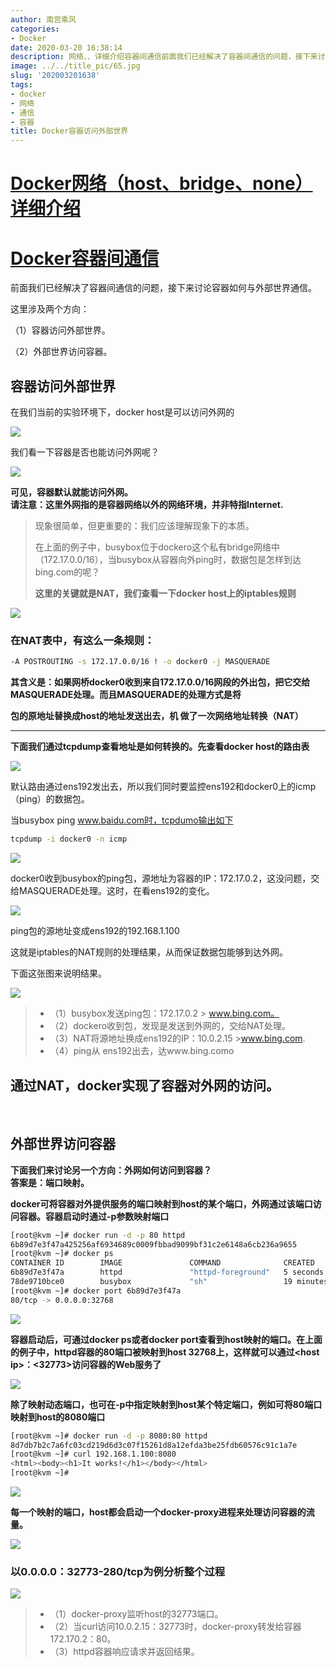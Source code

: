 ```yaml
---
author: 南宫乘风
categories:
- Docker
date: 2020-03-20 16:38:14
description: 网络、、详细介绍容器间通信前面我们已经解决了容器间通信的问题，接下来讨论容器如何与外部世界通信。这里涉及两个方向：容器访问外部世界。外部世界访问容器。容器访问外部世界在我们当前的实验环境下，是可以访问。。。。。。。
image: ../../title_pic/65.jpg
slug: '202003201638'
tags:
- docker
- 网络
- 通信
- 容器
title: Docker容器访问外部世界
---
```


<!--more-->

# [Docker网络（host、bridge、none）详细介绍](https://blog.csdn.net/heian_99/article/details/104914945)

# [Docker容器间通信](https://blog.csdn.net/heian_99/article/details/104944575)

前面我们已经解决了容器间通信的问题，接下来讨论容器如何与外部世界通信。

这里涉及两个方向：

（1）容器访问外部世界。

（2）外部世界访问容器。

## 容器访问外部世界

在我们当前的实验环境下，docker host是可以访问外网的

![](../../image/20200320161023549.png)

我们看一下容器是否也能访问外网呢？

![](../../image/20200320161151610.png)

**可见，容器默认就能访问外网。**  
**请注意：这里外网指的是容器网络以外的网络环境，并非特指Internet.**

> 现象很简单，但更重要的：我们应该理解现象下的本质。
> 
>   
> 在上面的例子中，busybox位于dockero这个私有bridge网络中（172.17.0.0/16），当busybox从容器向外ping时，数据包是怎样到达bing.com的呢？
> 
>   
> **这里的关键就是NAT，我们查看一下docker host上的iptables规则**

![](../../image/20200320161357178.png)

### 在NAT表中，有这么一条规则：

```bash
-A POSTROUTING -s 172.17.0.0/16 ! -o docker0 -j MASQUERADE
```

**其含义是：如果网桥docker0收到来自172.17.0.0/16网段的外出包，把它交给MASQUERADE处理。而且MASQUERADE的处理方式是将**

**包的原地址替换成host的地址发送出去，机 做了一次网络地址转换（NAT）**

---

**下面我们通过tcpdump查看地址是如何转换的。先查看docker host的路由表**

![](../../image/20200320161827561.png)

默认路由通过ens192发出去，所以我们同时要监控ens192和docker0上的icmp（ping）的数据包。

当busybox ping www.baidu.com时，tcpdumo输出如下

```bash
tcpdump -i docker0 -n icmp
```

![](../../image/20200320162226557.png)

docker0收到busybox的ping包，源地址为容器的IP：172.17.0.2，这没问题，交给MASQUERADE处理。这时，在看ens192的变化。

![](../../image/2020032016253616.png)

ping包的源地址变成ens192的192.168.1.100

这就是iptables的NAT规则的处理结果，从而保证数据包能够到达外网。

下面这张图来说明结果。

![](../../image/20200320162712634.png)

> - （1）busybox发送ping包：172.17.0.2 > www.bing.com。
> - （2）dockero收到包，发现是发送到外网的，交给NAT处理。
> - （3）NAT将源地址换成ens192的IP：10.0.2.15 >www.bing.com.
> - （4）ping从 ens192出去，达www.bing.como

## 通过NAT，docker实现了容器对外网的访问。

 

## 外部世界访问容器

**下面我们来讨论另一个方向：外网如何访问到容器？**  
**答案是：端口映射。**

  
**docker可将容器对外提供服务的端口映射到host的某个端口，外网通过该端口访问容器。容器启动时通过-p参数映射端口**

```bash
[root@kvm ~]# docker run -d -p 80 httpd
6b89d7e3f47a425256af6934689c0009fbbad9099bf31c2e6148a6cb236a9655
[root@kvm ~]# docker ps
CONTAINER ID        IMAGE               COMMAND              CREATED             STATUS              PORTS                   NAMES
6b89d7e3f47a        httpd               "httpd-foreground"   5 seconds ago       Up 2 seconds        0.0.0.0:32768->80/tcp   stoic_bartik
78de9710bce0        busybox             "sh"                 19 minutes ago      Up 19 minutes                               hei
[root@kvm ~]# docker port 6b89d7e3f47a
80/tcp -> 0.0.0.0:32768
```

![](../../image/20200320163142538.png)

**容器启动后，可通过docker ps或者docker port查看到host映射的端口。在上面的例子中，httpd容器的80端口被映射到host 32768上，这样就可以通过\<host ip>：\<32773>访问容器的Web服务了**

![](../../image/20200320163253965.png)

**除了映射动态端口，也可在-p中指定映射到host某个特定端口，例如可将80端口映射到host的8080端口**

```bash
[root@kvm ~]# docker run -d -p 8080:80 httpd
8d7db7b2c7a6fc03cd219d6d3c07f15261d8a12efda3be25fdb60576c91c1a7e
[root@kvm ~]# curl 192.168.1.100:8080
<html><body><h1>It works!</h1></body></html>
[root@kvm ~]# 
```

![](../../image/20200320163433687.png)

**每一个映射的端口，host都会启动一个docker-proxy进程来处理访问容器的流量。**

![](../../image/20200320163639265.png)

### 以0.0.0.0：32773-280/tcp为例分析整个过程

![](../../image/2020032016370255.png)

> - （1）docker-proxy监听host的32773端口。
> - （2）当curl访问10.0.2.15：32773时，docker-proxy转发给容器172.170.2：80。
> - （3）httpd容器响应请求并返回结果。